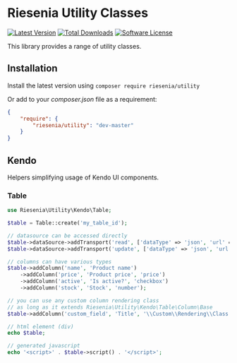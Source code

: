 # Riesenia Utility Classes

[![Latest Version](https://img.shields.io/packagist/v/riesenia/utility.svg?style=flat-square)](https://packagist.org/packages/riesenia/utility)
[![Total Downloads](https://img.shields.io/packagist/dt/riesenia/utility.svg?style=flat-square)](https://packagist.org/packages/riesenia/utility)
[![Software License](https://img.shields.io/badge/license-MIT-brightgreen.svg?style=flat-square)](LICENSE.md)

This library provides a range of utility classes.

## Installation

Install the latest version using `composer require riesenia/utility`

Or add to your *composer.json* file as a requirement:

```json
{
    "require": {
        "riesenia/utility": "dev-master"
    }
}
```

## Kendo

Helpers simplifying usage of Kendo UI components.

### Table

```php
use Riesenia\Utility\Kendo\Table;

$table = Table::create('my_table_id');

// datasource can be accessed directly
$table->dataSource->addTransport('read', ['dataType' => 'json', 'url' => 'URL']);
$table->dataSource->addTransport('update', ['dataType' => 'json', 'url' => 'URL']);

// columns can have various types
$table->addColumn('name', 'Product name')
    ->addColumn('price', 'Product price', 'price')
    ->addColumn('active', 'Is active?', 'checkbox')
    ->addColumn('stock', 'Stock', 'number');

// you can use any custom column rendering class
// as long as it extends Riesenia\Utility\Kendo\Table\Column\Base
$table->addColumn('custom_field', 'Title', '\\Custom\\Rendering\\Class');

// html element (div)
echo $table;

// generated javascript
echo '<script>' . $table->script() . '</script>';
```